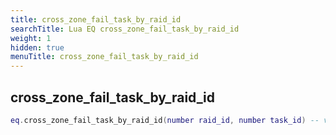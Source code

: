 ```yaml
---
title: cross_zone_fail_task_by_raid_id
searchTitle: Lua EQ cross_zone_fail_task_by_raid_id
weight: 1
hidden: true
menuTitle: cross_zone_fail_task_by_raid_id
---
```

## cross_zone_fail_task_by_raid_id
```lua
eq.cross_zone_fail_task_by_raid_id(number raid_id, number task_id) -- void
```